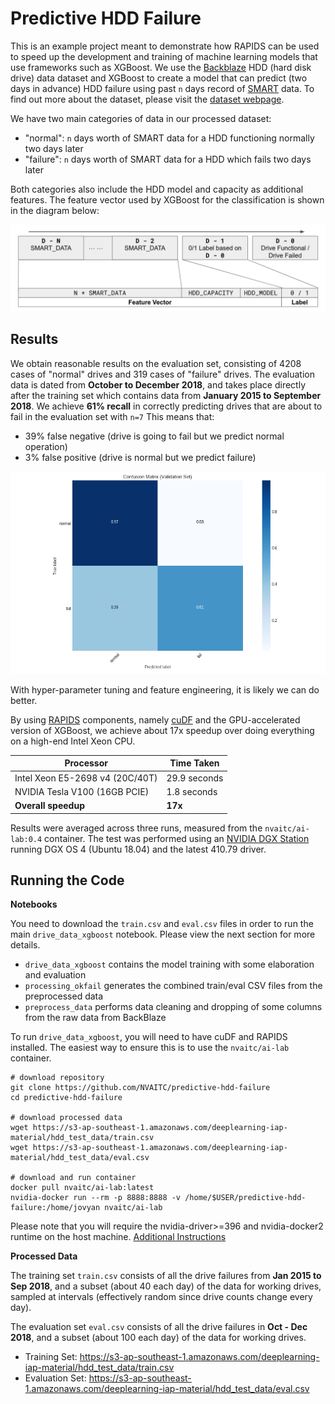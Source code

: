 # Predictive HDD Failure

This is an example project meant to demonstrate how RAPIDS can be used to speed up the development and training of machine learning models that use frameworks such as XGBoost. We use the [Backblaze](https://www.backblaze.com/) HDD (hard disk drive) data dataset and XGBoost to create a model that can predict (two days in advance) HDD failure using past `n` days record of [SMART](https://en.wikipedia.org/wiki/S.M.A.R.T.) data. To find out more about the dataset, please visit the [dataset webpage](https://www.backblaze.com/b2/hard-drive-test-data.html).

We have two main categories of data in our processed dataset:

* "normal": `n` days worth of SMART data for a HDD functioning normally two days later
* "failure": `n` days worth of SMART data for a HDD which fails two days later

Both categories also include the HDD model and capacity as additional features. The feature vector used by XGBoost for the classification is shown in the diagram below:

![](images/feature_vector.png)

## Results

We obtain reasonable results on the evaluation set, consisting of 4208 cases of "normal" drives and 319 cases of "failure" drives. The evaluation data is dated from **October to December 2018**, and takes place directly after the training set which contains data from **January 2015 to September 2018**. We achieve **61% recall** in correctly predicting drives that are about to fail in the evaluation set with `n=7` This means that:

* 39% false negative (drive is going to fail but we predict normal operation)
* 3% false positive (drive is normal but we predict failure)

![](images/cnf_matrix.png)

With hyper-parameter tuning and feature engineering, it is likely we can do better.

By using [RAPIDS](https://rapids.ai/) components, namely [cuDF](https://github.com/rapidsai/cudf) and the GPU-accelerated version of XGBoost, we achieve about 17x speedup over doing everything on a high-end Intel Xeon CPU.

| Processor                       | Time Taken      |
| ------------------------------- | --------------- |
| Intel Xeon E5-2698 v4 (20C/40T) | 29.9 seconds    |
| NVIDIA Tesla V100 (16GB PCIE)   | 1.8 seconds     |
| **Overall speedup**             | **17x**         |

Results were averaged across three runs, measured from the `nvaitc/ai-lab:0.4` container. The test was performed using an [NVIDIA DGX Station](https://www.nvidia.com/en-sg/data-center/dgx-station/) running DGX OS 4 (Ubuntu 18.04) and the latest 410.79 driver.

## Running the Code

**Notebooks**

You need to download the `train.csv` and `eval.csv` files in order to run the main `drive_data_xgboost` notebook. Please view the next section for more details.

* `drive_data_xgboost` contains the model training with some elaboration and evaluation
* `processing_okfail` generates the combined train/eval CSV files from the preprocessed data
* `preprocess_data` performs data cleaning and dropping of some columns from the raw data from BackBlaze

To run `drive_data_xgboost`, you will need to have cuDF and RAPIDS installed. The easiest way to ensure this is to use the `nvaitc/ai-lab` container.

```
# download repository
git clone https://github.com/NVAITC/predictive-hdd-failure
cd predictive-hdd-failure

# download processed data
wget https://s3-ap-southeast-1.amazonaws.com/deeplearning-iap-material/hdd_test_data/train.csv
wget https://s3-ap-southeast-1.amazonaws.com/deeplearning-iap-material/hdd_test_data/eval.csv

# download and run container
docker pull nvaitc/ai-lab:latest
nvidia-docker run --rm -p 8888:8888 -v /home/$USER/predictive-hdd-failure:/home/jovyan nvaitc/ai-lab
```

Please note that you will require the nvidia-driver>=396 and nvidia-docker2 runtime on the host machine. [Additional Instructions](https://github.com/NVAITC/ai-lab/blob/master/INSTRUCTIONS.md)

**Processed Data**

The training set `train.csv` consists of all the drive failures from **Jan 2015 to Sep 2018**, and a subset (about 40 each day) of the data for working drives, sampled at intervals (effectively random since drive counts change every day).

The evaluation set `eval.csv` consists of all the drive failures in **Oct - Dec 2018**, and a subset (about 100 each day) of the data for working drives.

* Training Set: https://s3-ap-southeast-1.amazonaws.com/deeplearning-iap-material/hdd_test_data/train.csv
* Evaluation Set: https://s3-ap-southeast-1.amazonaws.com/deeplearning-iap-material/hdd_test_data/eval.csv
